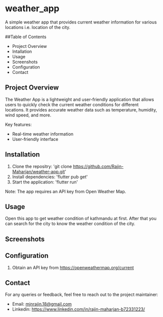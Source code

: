 # weather_app
A simple weather app that provides current weather information for various locations i.e. location of the city. 

##Table of Contents
  - Project Overview
  - Intallation
  - Usage
  - Screenshots
  - Configuration
  - Contact
 
## Project Overview
The Weather App is a lightweight and user-friendly application that allows users to quickly check the current weather conditions for different locations. It provides accurate weather data such as temperature, humidity, wind speed, and more.

  Key features:
  - Real-time weather information
  - User-friendly interface

## Installation
  1. Clone the repositry: 'git clone https://github.com/Rajin-Maharjan/weather-app.git'
  2. Install dependencies: 'flutter pub get'
  3. Start the application: 'flutter run'
  
  Note: The app requires an API key from Open Weather Map.

## Usage
  Open this app to get weather condition of kathmandu at first. After that you can search for the city to know the weather condition of the city.
  
## Screenshots
  
## Configuration
  1. Obtain an API key from https://openweathermap.org/current

## Contact
  For any queries or feedback, feel free to reach out to the project maintainer:
  - Email: mjnrajin.18@gmail.com
  - Linkedin: https://www.linkedin.com/in/rajin-maharjan-b72331223/
  

